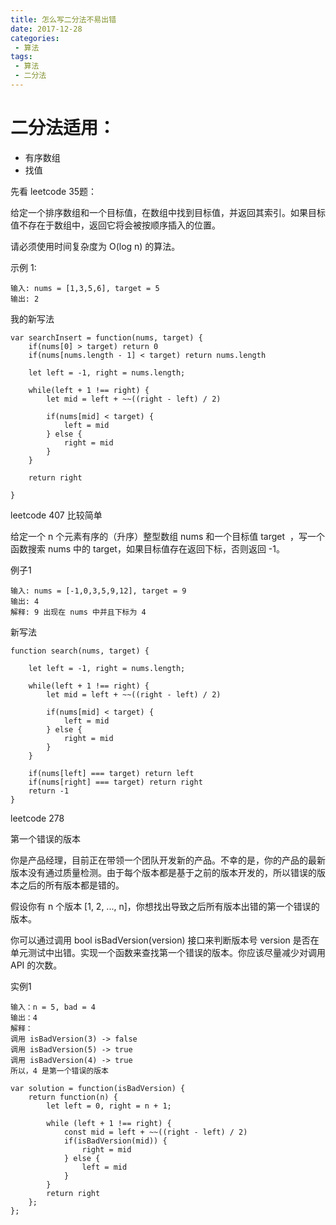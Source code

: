 ```yaml
---
title: 怎么写二分法不易出错
date: 2017-12-28
categories:
 - 算法
tags:
 - 算法
 - 二分法
---
```




# 二分法适用：
- 有序数组
- 找值

先看 leetcode 35题：


给定一个排序数组和一个目标值，在数组中找到目标值，并返回其索引。如果目标值不存在于数组中，返回它将会被按顺序插入的位置。

请必须使用时间复杂度为 O(log n) 的算法。

示例 1:

```
输入: nums = [1,3,5,6], target = 5
输出: 2
```

我的新写法

```
var searchInsert = function(nums, target) {
    if(nums[0] > target) return 0
    if(nums[nums.length - 1] < target) return nums.length

    let left = -1, right = nums.length;

    while(left + 1 !== right) {
        let mid = left + ~~((right - left) / 2)

        if(nums[mid] < target) {
            left = mid
        } else {
            right = mid
        }
    }

    return right

}
```



leetcode 407 比较简单

给定一个 n 个元素有序的（升序）整型数组 nums 和一个目标值 target  ，写一个函数搜索 nums 中的 target，如果目标值存在返回下标，否则返回 -1。

例子1
```
输入: nums = [-1,0,3,5,9,12], target = 9
输出: 4
解释: 9 出现在 nums 中并且下标为 4
```

新写法
```
function search(nums, target) {

    let left = -1, right = nums.length;

    while(left + 1 !== right) {
        let mid = left + ~~((right - left) / 2)

        if(nums[mid] < target) {
            left = mid
        } else {
            right = mid
        }
    }

    if(nums[left] === target) return left
    if(nums[right] === target) return right
    return -1
}
```


leetcode 278

第一个错误的版本

你是产品经理，目前正在带领一个团队开发新的产品。不幸的是，你的产品的最新版本没有通过质量检测。由于每个版本都是基于之前的版本开发的，所以错误的版本之后的所有版本都是错的。

假设你有 n 个版本 [1, 2, ..., n]，你想找出导致之后所有版本出错的第一个错误的版本。

你可以通过调用 bool isBadVersion(version) 接口来判断版本号 version 是否在单元测试中出错。实现一个函数来查找第一个错误的版本。你应该尽量减少对调用 API 的次数。


实例1

```
输入：n = 5, bad = 4
输出：4
解释：
调用 isBadVersion(3) -> false 
调用 isBadVersion(5) -> true 
调用 isBadVersion(4) -> true
所以，4 是第一个错误的版本
```

```
var solution = function(isBadVersion) {
    return function(n) {
        let left = 0, right = n + 1;

        while (left + 1 !== right) {
            const mid = left + ~~((right - left) / 2)
            if(isBadVersion(mid)) {
                right = mid
            } else {
                left = mid
            }
        }
        return right
    };
};
```